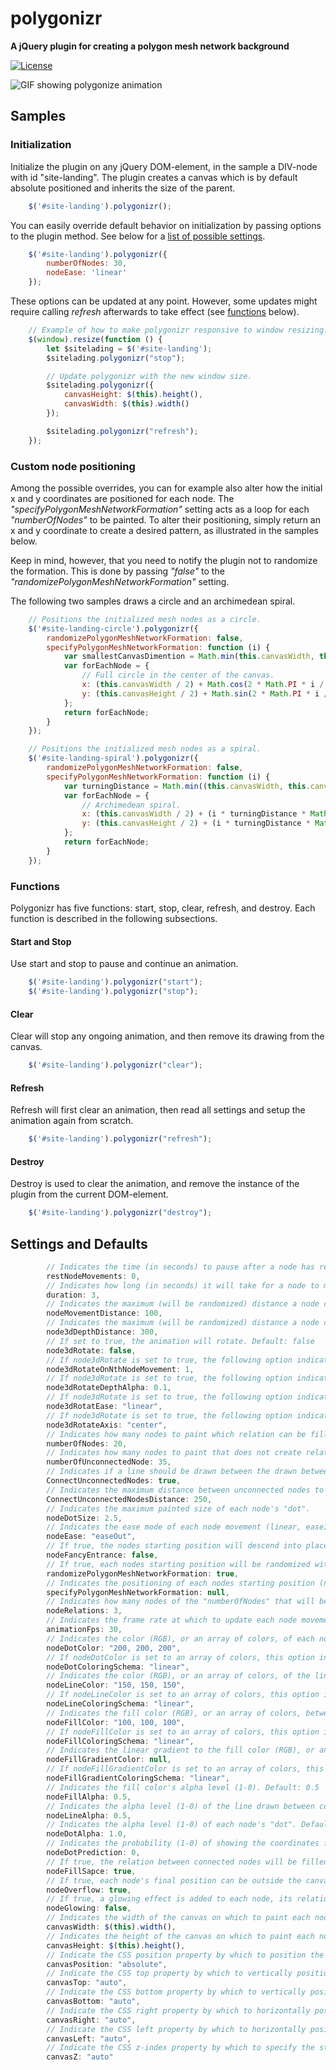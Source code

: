 polygonizr
==========
**A jQuery plugin for creating a polygon mesh network background**

[![License](https://img.shields.io/badge/license-Beerware-blue.svg)](LICENSE.md)

![GIF showing polygonize animation](/samples/polygonizr-readme-animation.gif)

## Samples

### Initialization
Initialize the plugin on any jQuery DOM-element, in the sample a DIV-node with id "site-landing". The plugin creates a canvas which is by default absolute positioned and inherits the size of the parent.

```javascript
    $('#site-landing').polygonizr();
```
You can easily override default behavior on initialization by passing options to the plugin method. See below for a [list of possible settings](#settings-and-defaults).

```javascript
    $('#site-landing').polygonizr({
        numberOfNodes: 30,
        nodeEase: 'linear'
    });
```
These options can be updated at any point. However, some updates might require calling <i>refresh</i> afterwards to take effect (see [functions](#Functions) below).
```javascript
    // Example of how to make polygonizr responsive to window resizing.
    $(window).resize(function () {
        let $sitelading = $('#site-landing');
        $sitelading.polygonizr("stop");

        // Update polygonizr with the new window size.
        $sitelading.polygonizr({
            canvasHeight: $(this).height(),
            canvasWidth: $(this).width()
        });

        $sitelading.polygonizr("refresh");
    });
```

### Custom node positioning
Among the possible overrides, you can for example also alter how the initial x and y coordinates are positioned for each node. The <i>"specifyPolygonMeshNetworkFormation"</i> setting acts as a loop for each <i>"numberOfNodes"</i> to be painted. To alter their positioning, simply return an x and y coordinate to create a desired pattern, as illustrated in the samples below.

Keep in mind, however, that you need to notify the plugin not to randomize the formation. This is done by passing <i>"false"</i> to the <i>"randomizePolygonMeshNetworkFormation"</i> setting.

The following two samples draws a circle and an archimedean spiral.

```javascript
    // Positions the initialized mesh nodes as a circle.
    $('#site-landing-circle').polygonizr({
        randomizePolygonMeshNetworkFormation: false,
        specifyPolygonMeshNetworkFormation: function (i) {
            var smallestCanvasDimention = Math.min(this.canvasWidth, this.canvasHeight) / 2;
            var forEachNode = {
                // Full circle in the center of the canvas.
                x: (this.canvasWidth / 2) + Math.cos(2 * Math.PI * i / this.numberOfNodes) * smallestCanvasDimention,
                y: (this.canvasHeight / 2) + Math.sin(2 * Math.PI * i / this.numberOfNodes) * smallestCanvasDimention
            };
            return forEachNode;
        }
    });

    // Positions the initialized mesh nodes as a spiral.
    $('#site-landing-spiral').polygonizr({
        randomizePolygonMeshNetworkFormation: false,
        specifyPolygonMeshNetworkFormation: function (i) {
            var turningDistance = Math.min((this.canvasWidth, this.canvasHeight) / 2) / this.numberOfNodes;
            var forEachNode = {
                // Archimedean spiral.
                x: (this.canvasWidth / 2) + (i * turningDistance * Math.PI / 180) * Math.cos((i * turningDistance) * Math.PI / 180) * turningDistance ,
                y: (this.canvasHeight / 2) + (i * turningDistance * Math.PI / 180) * Math.sin((i * turningDistance) * Math.PI / 180) * turningDistance
            };
            return forEachNode;
        }
    });
```

### Functions
Polygonizr has five functions: start, stop, clear, refresh, and destroy. Each function is described in the following subsections.
#### Start and Stop
Use start and stop to pause and continue an animation.
```javascript
    $('#site-landing').polygonizr("start");
    $('#site-landing').polygonizr("stop");
```
#### Clear
Clear will stop any ongoing animation, and then remove its drawing from the canvas.
```javascript
    $('#site-landing').polygonizr("clear");
```
#### Refresh
Refresh will first clear an animation, then read all settings and setup the animation again from scratch.
```javascript
    $('#site-landing').polygonizr("refresh");
```
#### Destroy
Destroy is used to clear the animation, and remove the instance of the plugin from the current DOM-element.
```javascript
    $('#site-landing').polygonizr("destroy");
```

## Settings and Defaults

```javascript
        // Indicates the time (in seconds) to pause after a node has reached its destination. Default: 1
        restNodeMovements: 0,
        // Indicates how long (in seconds) it will take for a node to move from start to finish. Default: 3
        duration: 3,
        // Indicates the maximum (will be randomized) distance a node can move (in pixles) from its starting position. Default: 100
        nodeMovementDistance: 100,
        // Indicates the maximum (will be randomized) distance a node can have in depth (for a better 3D effect). Default: 300
        node3dDepthDistance: 300,
        // If set to true, the animation will rotate. Default: false
        node3dRotate: false,
        // If node3dRotate is set to true, the following option indicate if rotation should pause between n restNodeMovements. Default: 1
        node3dRotateOnNthNodeMovement: 1,
        // If node3dRotate is set to true, the following option indicate the alpha of the nodes at the far end of the rotation, creating depth. Default: 0.1
        node3dRotateDepthAlpha: 0.1,
        // If node3dRotate is set to true, the following option indicates the ease mode of each node movement (linear, easeIn, easeOut, easeInOut, accelerateDecelerate). Default: linear
        node3dRotatEase: "linear",
        // If node3dRotate is set to true, the following option indicate the axis on the canvas around which the animation will rotate (median, center, left, right). Default: center
        node3dRotateAxis: "center",
        // Indicates how many nodes to paint which relation can be filled (note: nodeFillSapce must be set to true). Default: 20
        numberOfNodes: 20,
        // Indicates how many nodes to paint that does not create relations that can be filled. Default: 35
        numberOfUnconnectedNode: 35,
        // Indicates if a line should be drawn between the drawn between unconnected nodes. Default: true
        ConnectUnconnectedNodes: true,
        // Indicates the maximum distance between unconnected nodes to draw the line. Default: 250
        ConnectUnconnectedNodesDistance: 250,
        // Indicates the maximum painted size of each node's "dot".
        nodeDotSize: 2.5,
        // Indicates the ease mode of each node movement (linear, easeIn, easeOut, easeInOut, accelerateDecelerate). Default: easeOut
        nodeEase: "easeOut",
        // If true, the nodes starting position will descend into place on load. Default: false
        nodeFancyEntrance: false,
        // If true, each nodes starting position will be randomized within the canvas size. If false, each nodes position must be specified manually. Default: true
        randomizePolygonMeshNetworkFormation: true,
        // Indicates the positioning of each nodes starting position (note: randomizePolygonMeshNetworkFormation must be set to false). Default: null
        specifyPolygonMeshNetworkFormation: null,
        // Indicates how many nodes of the "numberOfNodes" that will be connected. Default: 3
        nodeRelations: 3,
        // Indicates the frame rate at which to update each node movement. Default: 30
        animationFps: 30,
        // Indicates the color (RGB), or an array of colors, of each node's "dot". Default: "200, 200, 200"
        nodeDotColor: "200, 200, 200",
        // If nodeDotColor is set to an array of colors, this option indicates in what order to pick the colors (linear or random). Default: linear
        nodeDotColoringSchema: "linear",
        // Indicates the color (RGB), or an array of colors, of the line drawn between connected nodes. Default: "150, 150, 150"
        nodeLineColor: "150, 150, 150",
        // If nodeLineColor is set to an array of colors, this option indicates in what order to pick the colors (linear or random). Default: linear
        nodeLineColoringSchema: "linear",
        // Indicates the fill color (RGB), or an array of colors, between each connected node. Default: "100, 100, 100"
        nodeFillColor: "100, 100, 100",
        // If nodeFillColor is set to an array of colors, this option indicates in what order to pick the colors (linear or random). Default: linear
        nodeFillColoringSchema: "linear",
        // Indicates the linear gradient to the fill color (RGB), or an array of colors, between each connected node. Default: null
        nodeFillGradientColor: null,
        // If nodeFillGradientColor is set to an array of colors, this option indicates in what order to pick the colors (linear or random). Default: linear
        nodeFillGradientColoringSchema: "linear",
        // Indicates the fill color's alpha level (1-0). Default: 0.5
        nodeFillAlpha: 0.5,
        // Indicates the alpha level (1-0) of the line drawn between connected nodes. Default: 0.5
        nodeLineAlpha: 0.5,
        // Indicates the alpha level (1-0) of each node's "dot". Default: 1.0
        nodeDotAlpha: 1.0,
        // Indicates the probability (1-0) of showing the coordinates for each nodes final position. Default: 0
        nodeDotPrediction: 0,
        // If true, the relation between connected nodes will be filled. Default: true
        nodeFillSapce: true,
        // If true, each node's final position can be outside the canvas boundary. Default: true
        nodeOverflow: true,
        // If true, a glowing effect is added to each node, its relations and fill respectively. Default: false
        nodeGlowing: false,
        // Indicates the width of the canvas on which to paint each node. Default: $(this).width()
        canvasWidth: $(this).width(),
        // Indicates the height of the canvas on which to paint each node. Default: $(this).height();
        canvasHeight: $(this).height(),
        // Indicate the CSS position property by which to position the canvas. Default: "absolute"
        canvasPosition: "absolute",
        // Indicate the CSS top property by which to vertically position the canvas. Default: "auto"
        canvasTop: "auto",
        // Indicate the CSS bottom property by which to vertically position the canvas. Default: "auto"
        canvasBottom: "auto",
        // Indicate the CSS right property by which to horizontally position the canvas. Default: "auto"
        canvasRight: "auto",
        // Indicate the CSS left property by which to horizontally position the canvas. Default: "auto"
        canvasLeft: "auto",
        // Indicate the CSS z-index property by which to specify the stack order of the canvas. Default: "auto"
        canvasZ: "auto"
```